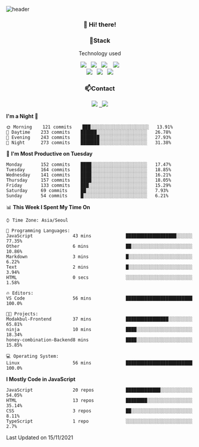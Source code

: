 ![header](https://capsule-render.vercel.app/api?type=waving&color=gradient&height=200&text=Che-ri&fontAlign=70&fontAlignY=40&animation=twinkling)

<h3 align="center">👋 Hi! there!</h3>

<h3 align="center">📌Stack</h3>
<p align="center">Technology used</p>
<div align="center"><img src="https://img.shields.io/badge/HTML5-e74c3c?style=flat-square&logo=HTML5&logoColor=white"></img> &nbsp <img src="https://img.shields.io/badge/CSS3-0A84FF?style=flat-square&logo=CSS3&logoColor=white"></img>  &nbsp <img src="https://img.shields.io/badge/SCSS-fd79a8?style=flat-square&logo=Sass&logoColor=white"/></a>&nbsp  &nbsp <img src="https://img.shields.io/badge/styled%2Dcomponents-DB7093?style=flat-square&logo=styled%2Dcomponents&logoColor=white"/></a>
<br><img src="https://img.shields.io/badge/JavaScript-FFCD11?style=flat-square&logo=JavaScript&logoColor=white"></img> &nbsp <img src="https://img.shields.io/badge/React-00BCF6?style=flat-square&logo=React&logoColor=white"></img> &nbsp <img src="https://img.shields.io/badge/Redux-764ABC?style=flat-square&logo=Redux&logoColor=white"/></a></div>

<h3 align="center">📫Contact</h3>
<div align="center"><a href="https://cheri.tistory.com/"><img src="https://img.shields.io/badge/Cheri-AD29B6?style=flat-square&logo=Tidal&logoColor=white"/></a> <a href="rnjs1135@gmail.com"> &nbsp <img src="https://img.shields.io/badge/Gmail-EA4335?style=flat-square&logo=Gmail&logoColor=white"/></a></div>

<!--START_SECTION:waka-->
**I'm a Night 🦉** 

```text
🌞 Morning    121 commits    ███░░░░░░░░░░░░░░░░░░░░░░   13.91% 
🌆 Daytime    233 commits    ██████░░░░░░░░░░░░░░░░░░░   26.78% 
🌃 Evening    243 commits    ███████░░░░░░░░░░░░░░░░░░   27.93% 
🌙 Night      273 commits    ███████░░░░░░░░░░░░░░░░░░   31.38%

```
📅 **I'm Most Productive on Tuesday** 

```text
Monday       152 commits    ████░░░░░░░░░░░░░░░░░░░░░   17.47% 
Tuesday      164 commits    ████░░░░░░░░░░░░░░░░░░░░░   18.85% 
Wednesday    141 commits    ████░░░░░░░░░░░░░░░░░░░░░   16.21% 
Thursday     157 commits    ████░░░░░░░░░░░░░░░░░░░░░   18.05% 
Friday       133 commits    ███░░░░░░░░░░░░░░░░░░░░░░   15.29% 
Saturday     69 commits     ██░░░░░░░░░░░░░░░░░░░░░░░   7.93% 
Sunday       54 commits     █░░░░░░░░░░░░░░░░░░░░░░░░   6.21%

```


📊 **This Week I Spent My Time On** 

```text
⌚︎ Time Zone: Asia/Seoul

💬 Programming Languages: 
JavaScript               43 mins             ███████████████████░░░░░░   77.35% 
Other                    6 mins              ██░░░░░░░░░░░░░░░░░░░░░░░   10.86% 
Markdown                 3 mins              █░░░░░░░░░░░░░░░░░░░░░░░░   6.22% 
Text                     2 mins              █░░░░░░░░░░░░░░░░░░░░░░░░   3.94% 
HTML                     0 secs              ░░░░░░░░░░░░░░░░░░░░░░░░░   1.58%

🔥 Editors: 
VS Code                  56 mins             █████████████████████████   100.0%

🐱‍💻 Projects: 
Modakbul-Frontend        37 mins             ████████████████░░░░░░░░░   65.81% 
ninja                    10 mins             ████░░░░░░░░░░░░░░░░░░░░░   18.34% 
honey-combination-Backend8 mins              ████░░░░░░░░░░░░░░░░░░░░░   15.85%

💻 Operating System: 
Linux                    56 mins             █████████████████████████   100.0%

```

**I Mostly Code in JavaScript** 

```text
JavaScript               20 repos            █████████████░░░░░░░░░░░░   54.05% 
HTML                     13 repos            ████████░░░░░░░░░░░░░░░░░   35.14% 
CSS                      3 repos             ██░░░░░░░░░░░░░░░░░░░░░░░   8.11% 
TypeScript               1 repo              ░░░░░░░░░░░░░░░░░░░░░░░░░   2.7%

```



 Last Updated on 15/11/2021
<!--END_SECTION:waka-->
